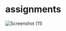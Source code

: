 # assignments
![Screenshot (11)](https://user-images.githubusercontent.com/110055422/212016234-10bff060-622d-42ff-82b6-671f8ae96907.png)

